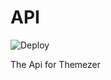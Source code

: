# API
![Deploy](https://github.com/ThemezerNX/API/workflows/Deploy/badge.svg)

The Api for Themezer
